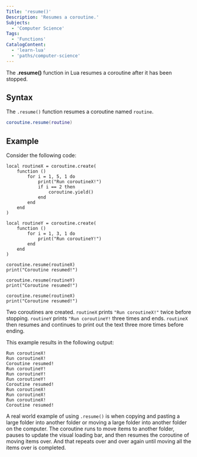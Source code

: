 ```yaml
---
Title: 'resume()'
Description: 'Resumes a coroutine.'
Subjects:
  - 'Computer Science'
Tags:
  - 'Functions'
CatalogContent:
  - 'learn-lua'
  - 'paths/computer-science'
---
```


The **.resume()** function in Lua resumes a coroutine after it has been stopped.

## Syntax

The `.resume()` function resumes a coroutine named `routine`.

```lua
coroutine.resume(routine)
```

## Example

Consider the following code:

```pseudo
local routineX = coroutine.create(
    function ()
        for i = 1, 5, 1 do
            print("Run coroutineX!")
            if i == 2 then 
                coroutine.yield() 
            end
        end
    end
)

local routineY = coroutine.create(
    function () 
        for i = 1, 3, 1 do
            print("Run coroutineY!")
        end
    end
)

coroutine.resume(routineX)
print("Coroutine resumed!")

coroutine.resume(routineY)
print("Coroutine resumed!")

coroutine.resume(routineX)
print("Coroutine resumed!")
```

Two coroutines are created. `routineX` prints `"Run coroutineX!"` twice before stopping. `routineY` prints `"Run coroutineY!` three times and ends. `routineX` then resumes and continues to print out the text three more times before ending.


This example results in the following output:

```shell
Run coroutineX!
Run coroutineX!
Coroutine resumed!
Run coroutineY!
Run coroutineY!
Run coroutineY!
Coroutine resumed!
Run coroutineX!
Run coroutineX!
Run coroutineX!
Coroutine resumed!
```

A real world example of using `.resume()` is when copying and pasting a large folder into another folder or moving a large folder into another folder on the computer. The coroutine runs to move items to another folder, pauses to update the visual loading bar, and then resumes the coroutine of moving items over. And that repeats over and over again until moving all the items over is completed.
